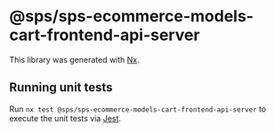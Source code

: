 # @sps/sps-ecommerce-models-cart-frontend-api-server

This library was generated with [Nx](https://nx.dev).

## Running unit tests

Run `nx test @sps/sps-ecommerce-models-cart-frontend-api-server` to execute the unit tests via [Jest](https://jestjs.io).
